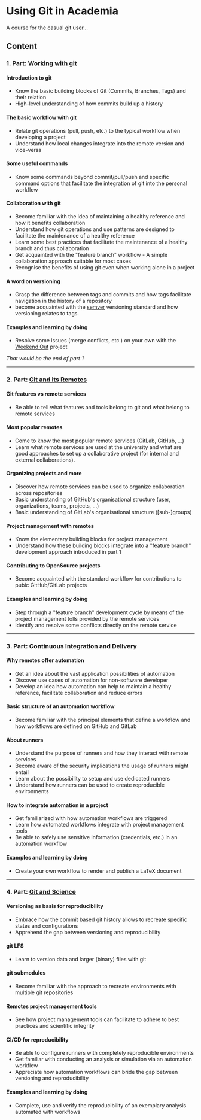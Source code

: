 # Using Git in Academia

A course for the casual git user...

 <!-- redame-include -->

## Content

 <!-- syllabus-include -->

### 1. Part: [Working with git](https://github.com/t4d-gmbh/working-with-git)

#### Introduction to git
- Know the basic building blocks of Git (Commits, Branches, Tags) and their relation
- High-level understanding of how commits build up a history

#### The basic workflow with git
- Relate git operations (pull, push, etc.) to the typical workflow when developing a project
- Understand how local changes integrate into the remote version and vice-versa

#### Some useful commands
- Know some commands beyond commit/pull/push and specific command options that facilitate the integration of git into the personal workflow

#### Collaboration with git
- Become familiar with the idea of maintaining a healthy reference and how it benefits collaboration
- Understand how git operations and use patterns are designed to facilitate the maintenance of a healthy reference
- Learn some best practices that facilitate the maintenance of a healthy branch and thus collaboration
- Get acquainted with the "feature branch" workflow - A simple collaboration approach suitable for most cases
- Recognise the benefits of using git even when working alone in a project

#### A word on versioning
- Grasp the difference between tags and commits and how tags facilitate navigation in the history of a repository
- become acquainted with the [semver](semver.org) versioning standard and how versioning relates to tags.

#### Examples and learning by doing
- Resolve some issues (merge conflicts, etc.) on your own with the [Weekend Out](https://github.com/t4d-gmbh/Weekend-Out) project

_That would be the end of part 1_



---

### 2. Part: [Git and its Remotes](https://github.com/t4d-gmbh/git-and-its-remotes)

#### Git features vs remote services
- Be able to tell what features and tools belong to git and what belong to remote services

#### Most popular remotes
- Come to know the most popular remote services (GitLab, GitHub, ...)
- Learn what remote services are used at the university and what are good approaches to set up a collaborative project (for internal and external collaborations).

#### Organizing projects and more
- Discover how remote services can be used to organize collaboration across repositories
- Basic understanding of GitHub's organisational structure (user, organizations, teams, projects, ...)
- Basic understanding of GitLab's organisational structure ([sub-]groups)

#### Project management with remotes
- Know the elementary building blocks for project management
- Understand how these building blocks integrate into a "feature branch" development approach introduced in part 1

#### Contributing to OpenSource projects
- Become acquainted with the standard workflow for contributions to pubic GitHub/GitLab projects

#### Examples and learning by doing
- Step through a "feature branch" development cycle by means of the project management tolls provided by the remote services
- Identify and resolve some conflicts directly on the remote service


---


### 3. Part: Continuous Integration and Delivery

#### Why remotes offer automation
- Get an idea about the vast application possibilities of automation
- Discover use cases of automation for non-software developer
- Develop an idea how automation can help to maintain a healthy reference, facilitate collaboration and reduce errors

#### Basic structure of an automation workflow
- Become familiar with the principal elements that define a workflow and how workflows are defined on GitHub and GitLab

#### About runners
- Understand the purpose of runners and how they interact with remote services
- Become aware of the security implications the usage of runners might entail
- Learn about the possibility to setup and use dedicated runners
- Understand how runners can be used to create reproducible environments

#### How to integrate automation in a project
- Get familiarized with how automation workflows are triggered
- Learn how automated workflows integrate with project management tools
- Be able to safely use sensitive information (credentials, etc.) in an automation workflow

#### Examples and learning by doing
- Create your own workflow to render and publish a LaTeX document


---

### 4. Part: [Git and Science](https://github.com/t4d-gmbh/git-and-science)

#### Versioning as basis for reproducibility
- Embrace how the commit based git history allows to recreate specific states and configurations
- Apprehend the gap between versioning and reproducibility

#### git LFS
- Learn to version data and larger (binary) files with git

#### git submodules
- Become familiar with the approach to recreate environments with multiple git repositories

#### Remotes project management tools
- See how project management tools can facilitate to adhere to best practices and scientific integrity

#### CI/CD for reproducibility
- Be able to configure runners with completely reproducible environments
- Get familiar with conducting an analysis or simulation via an automation workflow
- Appreciate how automation workflows can bride the gap between versioning and reproducibility

#### Examples and learning by doing
- Complete, use and verify the reproducibility of an exemplary analysis automated with workflows
